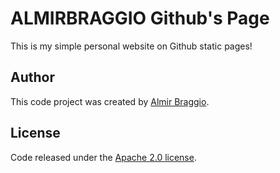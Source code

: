 # ALMIRBRAGGIO Github's Page

This is my simple personal website on Github static pages!

## Author

This code project was created by [Almir Braggio](https://almirbraggio.com).

## License

Code released under the [Apache 2.0 license](https://github.com/almirbraggio/almirbraggio.github.io/blob/master/LICENSE.md).
